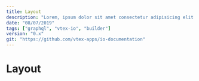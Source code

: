 ```yaml
---
title: Layout
description: "Lorem, ipsum dolor sit amet consectetur adipisicing elit. Nobis sit, magnam amet delectus harum, quis hic est quod laudantium nostrum, quo vero. Nisi obcaecati aut minus ipsam ratione possimus aliquam!"
date: "08/07/2019"
tags: ["graphql", "vtex-io", "builder"]
version: "0.x"
git: "https://github.com/vtex-apps/io-documentation"
---
```


# Layout
